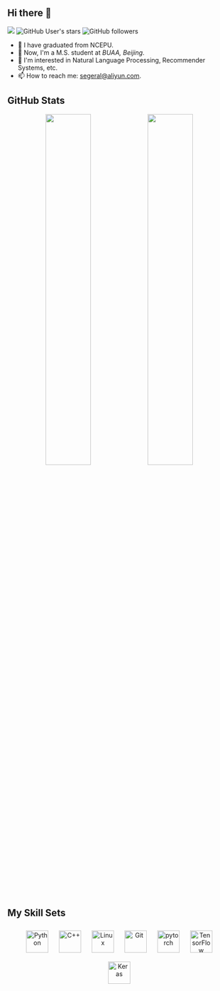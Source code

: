 

<!--
**segeral/segeral** is a ✨ _special_ ✨ repository because its `README.md` (this file) appears on your GitHub profile.

Here are some ideas to get you started:

- 🔭 I’m currently working on ...
- 🌱 I’m currently learning ...
- 👯 I’m looking to collaborate on ...
- 🤔 I’m looking for help with ...
- 💬 Ask me about ...
- 📫 How to reach me: ...
- 😄 Pronouns: ...
- ⚡ Fun fact: ...
-->

## Hi there 👋

[![](https://img.shields.io/badge/CSDN-raelum-red.svg?style=plastic)]([https://blog.csdn.net/](https://blog.csdn.net/raelum?type=blog))     ![GitHub User's stars](https://img.shields.io/github/stars/sonvier?affiliations=OWNER&style=social) ![GitHub followers](https://img.shields.io/github/followers/sonvier?style=social)

- 🔭 I have graduated from NCEPU.
- 🔭 Now, I'm a M.S. student at *BUAA, Beijing*.
- 🌱 I'm interested in Natural Language Processing, Recommender Systems, etc.
- 📫 How to reach me: [segeral@aliyun.com](#).

## GitHub Stats

<div align="center" dir="auto">
<img align="middle" src="https://github-readme-stats.vercel.app/api?username=segeral&show_icons=true&hide_title=false&include_all_commits=true&count_private=true&theme=merko" height="auto" width="45%"/>
<img align="middle" src="https://github-readme-stats.vercel.app/api/top-langs/?username=segeral&hide_title=false&theme=merko&&layout=compact" height="auto" width="45%"/>
</div>


## My Skill Sets

<div align="center" dir="auto">  
<img style="margin: 10px" src="https://profilinator.rishav.dev/skills-assets/python-original.svg" alt="Python" height="50" />  
<img style="margin: 10px" src="https://profilinator.rishav.dev/skills-assets/cplusplus-original.svg" alt="C++" height="50" />  
<img style="margin: 10px" src="https://profilinator.rishav.dev/skills-assets/linux-original.svg" alt="Linux" height="50" />  
<img style="margin: 10px" src="https://profilinator.rishav.dev/skills-assets/git-scm-icon.svg" alt="Git" height="50" />  
<img style="margin: 10px" src="https://profilinator.rishav.dev/skills-assets/pytorch-icon.svg" alt="pytorch" height="50" />
<img style="margin: 10px" src="https://profilinator.rishav.dev/skills-assets/tensorflow-icon.svg" alt="TensorFlow" height="50" />
<img style="margin: 10px" src="https://profilinator.rishav.dev/skills-assets/keras.png" alt="Keras" height="50" />
</div>

